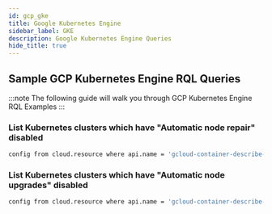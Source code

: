 ```yaml
---
id: gcp_gke
title: Google Kubernetes Engine
sidebar_label: GKE
description: Google Kubernetes Engine Queries
hide_title: true
---
```


## Sample GCP Kubernetes Engine RQL Queries

:::note
The following guide will walk you through GCP Kubernetes Engine RQL Examples
:::

### List Kubernetes clusters which have "Automatic node repair" disabled 

```bash
config from cloud.resource where api.name = 'gcloud-container-describe-clusters' AND json.rule = nodePools[*].management.autoRepair does not exists or nodePools[*].management.autoRepair any false 
```

### List Kubernetes clusters which have "Automatic node upgrades" disabled

```bash
config from cloud.resource where api.name = 'gcloud-container-describe-clusters' AND json.rule = nodePools[*].management.autoUpgrade does not exist or nodePools[*].management.autoUpgrade any false
```